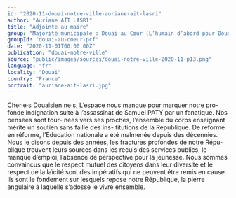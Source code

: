```yaml
---
id: "2020-11-douai-notre-ville-auriane-ait-lasri"
author: "Auriane AÏT LASRI"
title: "Adjointe au maire"
group: "Majorité municipale : Douai au Cœur (L’humain d’abord pour Douai)"
groupId: "douai-au-coeur-pcf"
date: "2020-11-01T00:00:00Z"
publication: "douai-notre-ville"
source: "public/images/sources/douai-notre-ville-2020-11-p13.png"
language: "fr"
locality: "Douai"
country: "France"
portrait: "auriane-ait-lasri.jpg"
---
```


Cher·e·s Douaisien·ne·s,
L’espace nous manque pour marquer notre pro-
fonde indignation suite à l’assassinat de Samuel PATY par un fanatique. Nos pensées sont tour-
nées vers ses proches, l’ensemble du corps enseignant mérite un soutien sans faille des ins-
titutions de la République. De réforme en réforme, l’Éducation nationale a été malmenée depuis des décennies. Nous le disons depuis des années, les fractures profondes de notre Répu-
blique trouvent leurs sources dans les reculs des services publics, le manque d’emploi, l’absence de perspective pour la jeunesse. Nous sommes convaincus que le respect mutuel des citoyens dans leur diversité et le respect de la laïcité sont des impératifs qui ne peuvent être remis en cause. Ils sont le fondement sur lesquels  repose notre République, la pierre angulaire à laquelle s’adosse le vivre ensemble.
